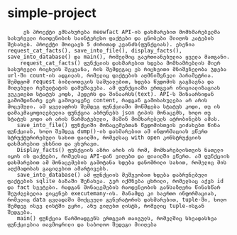# simple-project
         ეს პროექტი ემსახურება meowfact API-ის დახმარებით მომხმარებელმა სასურველი რაოდენობის საინტერესო ფაქტები და ცნობები მიიღოს კატების შესახებ. პროექტი მოიცავს 5 ძირითად კვანძს(ფუნქციას). ესენია request_cat_facts(), save_into_file(), display_facts(), save_into_database() და main(), რომელშიც გაერთიანებულია ყველა მათგანი.
        request_cat_facts() ფუნქციის დახმარებით ხდება მომხამრებლის მიერ სასურველი რიცხვის შეყვანა, რის შემდეგაც ეს რიცხვითი მნიშვნელობა ჯდება url-ში count-ის ადგილას, რომელიც ფაქტების აღმნიშვნელი პარამეტრია. შემდგომ request ბიბლიოთეკის საშუალებით, ხდება წვდომის გაგზავნა და მიღებული რეზულტატის დამუშავება. ამ ფუნქციაში ერთგვარ ინიციალიზაციას ვუკეთებთ სტატუს კოდს, ჰედერს და შინაარსს(text). API-ს შინაარსიდან გამომდინარე ვერ გამოვიყენე content, რადგან გამოსახულება არ არის მოცემული. ამ ყველაფრის შემდეგ ფუნქციაში მოწმდება სტატუს კოდი, თუ ის დამაკმაყოფილებელია ფუნქცია აბრუნებს json ტიპის მონაცემს, ხოლო თუ სტატუს კოდი არ არის წარმატებული, მაშინ მომხარებელს ატრობინებს ამას.
       save_into_file() ფუნქციში მონაცემებთან წვდომისთვის ვიძახებთ წინა ფუნქციას, ხოლო შემდეგ dump()-ის დახმარებით ამ ინფორმაციას ვწერთ სტრუქტურირებული სახით ფაილში, რომელსაც with open კონსტრუქციის დახმარებით ვხსნით და ვხურავთ.
       Display_facts() ფუნქციის აზრი არის ის რომ, მომხარებლისთვის ნათელი იყოს ის ფაქტები, რომელსაც API-დან ვიღებთ და ფიაილში ვწერთ. ამ ფუნქციის დახმარებით ამ მონაცემების გამოტანა ხდება დანომრილი სახით, რომელიც მის აღქმადობას გაცილებით ამარტივებს.
       save_into_database() ამ ფუნქციის მეშვეობით ხდება დაბრუნებული ფაქტების sqlite ბაზაში შენახვა. ჯერ იქმნება ცხრილი, რომელსაც აქვს id და fact სვეტები. რადგან მონაცემების რაოდენეობის განსაზღვრა წინასწარ შეუძლებელია ვიყენებ executemany-ის. მანამდე კი საერთო ინფორმაციას, რომელიც data ცვლადაში მოქცეული გენერატორის დახმარებით, tuple-ში, ხოლო შემდეგ ისევ ლისტში ვყრი, ანუ ვიღებთ ლისტს, რომელიც tuple-ისგან შედგება.
       main() ფუნქცია წარმოადგენს ერთგვარ თაიგულს, რომელშიც სხვადასხვა ფუნქციებია თავმოყრილი და საბოლოო შედეგი მიიღება
  
